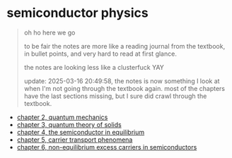 # semiconductor physics

> oh ho here we go
> 
> to be fair the notes are more like a reading journal from the textbook, in bullet points, and very hard to read at first glance.
>
> the notes are looking less like a clusterfuck YAY
> 
> update: 2025-03-16 20:49:58, the notes is now something I look at when I'm not going through the textbook again. most of the chapters have the last sections missing, but I sure did crawl through the textbook.


- [chapter 2, quantum mechanics](02-quantum-mechanics.md)
- [chapter 3, quantum theory of solids](03-quantum-theory-of-solids.md)
- [chapter 4, the semiconductor in equilibrium](04-equilibrium.md)
- [chapter 5, carrier transport phenomena](05-carrier-transport-phenomena.md)
- [chapter 6, non-equilibrium excess carriers in semiconductors](06-nonequilibrium-excess-carriers.md)
